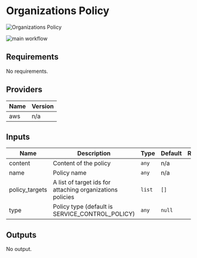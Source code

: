 # Organizations Policy

![Organizations Policy](aws\_organizations\_policy.png)

![main workflow](https://github.com/figurate/terraform-aws-organizations-policy/actions/workflows/main.yml/badge.svg)

## Requirements

No requirements.

## Providers

| Name | Version |
|------|---------|
| aws | n/a |

## Inputs

| Name | Description | Type | Default | Required |
|------|-------------|------|---------|:--------:|
| content | Content of the policy | `any` | n/a | yes |
| name | Policy name | `any` | n/a | yes |
| policy\_targets | A list of target ids for attaching organizations policies | `list` | `[]` | no |
| type | Policy type (default is SERVICE\_CONTROL\_POLICY) | `any` | `null` | no |

## Outputs

No output.

